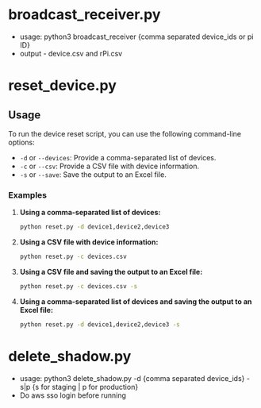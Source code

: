 # broadcast_receiver.py
 - usage: python3 broadcast_receiver {comma separated device_ids or pi ID}
 - output - device.csv and rPi.csv

# reset_device.py
## Usage

To run the device reset script, you can use the following command-line options:

- `-d` or `--devices`: Provide a comma-separated list of devices.
- `-c` or `--csv`: Provide a CSV file with device information.
- `-s` or `--save`: Save the output to an Excel file.

### Examples

1. **Using a comma-separated list of devices:**

    ```sh
    python reset.py -d device1,device2,device3
    ```

2. **Using a CSV file with device information:**

    ```sh
    python reset.py -c devices.csv
    ```

3. **Using a CSV file and saving the output to an Excel file:**

    ```sh
    python reset.py -c devices.csv -s
    ```

4. **Using a comma-separated list of devices and saving the output to an Excel file:**

    ```sh
    python reset.py -d device1,device2,device3 -s
    ```

# delete_shadow.py
 - usage: python3 delete_shadow.py -d {comma separated device_ids} -s|p {s for staging | p for production}
 - Do aws sso login before running
